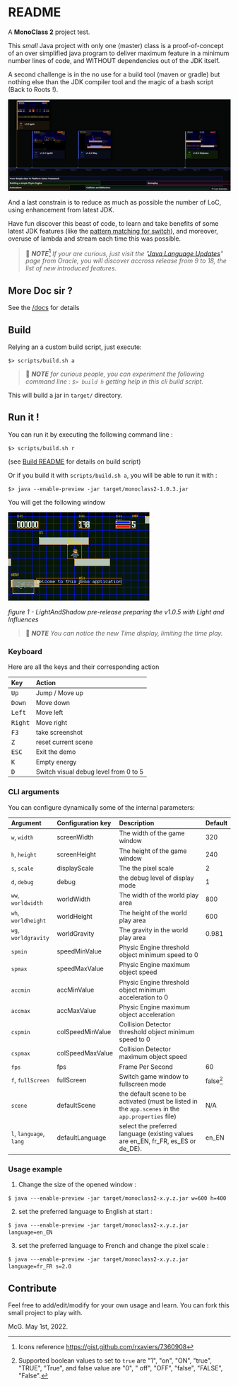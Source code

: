 # README

A **MonoClass 2** project test.

This _small_ Java project with only one (master) class is a proof-of-concept of an over simplified java program to
deliver maximum feature in a minimum number lines of code, and WITHOUT dependencies out of the JDK itself.

A second challenge is in the no use for a build tool (maven or gradle) but nothing else than the JDK compiler tool and
the magic of a bash script (Back to Roots !).

![2022 Gitkraken Project Timeline](docs/images/project-timeline-2022.png "2022 Gitkraken Project Timeline")

And a last constrain is to reduce as much as possible the number of LoC, using enhancement from latest JDK.

Have fun discover this beast of code, to learn and take benefits of some latest JDK features (like
the [pattern matching for switch](https://openjdk.java.net/jeps/406 "ssee the official specification")), and moreover,
overuse of lambda and stream each time this was possible.

> :blue_book: _**NOTE**_[^1]
> _If your are curious, just visit
the "[Java Language Updates](https://docs.oracle.com/en/java/javase/18/language/java-language-changes.html "go to official source of information for Java evolution")"
page from Oracle, you will discover accross release from 9 to 18, the list of new introduced features._
>

## More Doc sir ?

See the [/docs](docs/00-index.md) for details

## Build

Relying an a custom build script, just execute:

```shell
$> scripts/build.sh a
```

> :blue_book: _**NOTE**_
> _for curious people, you can experiment the following command line :
> `$> build h`
> getting help in this cli build script._

This will build a jar in `target/` directory.

## Run it !

You can run it by executing the following command line :

```shell
$> scripts/build.sh r
```

(see [Build README](https://gist.github.com/mcgivrer/a31510019029eba73edf5721a93c3dec#file-readme-md) for details on
build script)

Or if you build it with `scripts/build.sh a`, you will be able to run it with :

```shell
$> java --enable-preview -jar target/monoclass2-1.0.3.jar
```

You will get the following window

![LightAndShadow pre-release preparing the v1.0.5 with Light and Influences](docs/images/monoclass2-1.0.5-snapshot-screenshot.png.png "LightAndShadow pre-release preparing the v1.0.5 with Light and Influences")

_figure 1 - LightAndShadow pre-release preparing the v1.0.5 with Light and Influences_

> :blue_book: _**NOTE**_
> _You can notice the new Time display, limiting the time play._

### Keyboard

Here are all the keys and their corresponding action 

| Key                | Action              |
|:-------------------|:--------------------|
| <kbd>Up</kbd>      | Jump / Move up      |
| <kbd>Down</kbd>    | Move down           |
| <kbd>Left</kbd>    | Move left           |
| <kbd>Right</kbd>   | Move right          |
| <kbd>F3</kbd>      | take screenshot     |
| <kbd>Z</kbd>       | reset current scene |
| <kbd>ESC</kbd>     | Exit the demo       |
| <kbd>K</kbd>       | Empty energy        |
| <kbd>D</kbd>       | Switch visual debug level from 0 to 5 |

### CLI arguments

You can configure dynamically some of the internal parameters:

| Argument                | Configuration key | Description                                                                                         | Default   |
|:------------------------|:------------------|:----------------------------------------------------------------------------------------------------|:----------|
| `w`, `width`            | screenWidth       | The width of the game window                                                                        | 320       |
| `h`, `height`           | screenHeight      | The height of the game window                                                                       | 240       |
| `s`, `scale`            | displayScale      | The the pixel scale                                                                                 | 2         |
| `d`, `debug`            | debug             | the debug level of display mode                                                                     | 1         |
| `ww`, `worldwidth`      | worldWidth        | The width of the world play area                                                                    | 800       |
| `wh`, `worldheight`     | worldHeight       | The height of the world play area                                                                   | 600       |
| `wg`, `worldgravity`    | worldGravity      | The gravity in the world play area                                                                  | 0.981     |
| `spmin`                 | speedMinValue     | Physic Engine threshold object minimum speed to 0                                                   |           |
| `spmax`                 | speedMaxValue     | Physic Engine maximum object speed                                                                  |           |
| `accmin`                | accMinValue       | Physic Engine threshold object minimum acceleration to 0                                            |           |
| `accmax`                | accMaxValue       | Physic Engine maximum object acceleration                                                           |           |
| `cspmin`                | colSpeedMinValue  | Collision Detector threshold object minimum speed to 0                                              |           |
| `cspmax`                | colSpeedMaxValue  | Collision Detector maximum object speed                                                             |           |
| `fps`                   | fps               | Frame Per Second                                                                                    | 60        |
| `f`, `fullScreen`       | fullScreen        | Switch game window to fullscreen mode                                                               | false[^2] |
| `scene`                 | defaultScene      | the default scene to be activated (must be listed in the `app.scenes` in the `app.properties` file) | N/A       |
| `l`, `language`, `lang` | defaultLanguage   | select the preferred language  (existing values are en_EN, fr_FR, es_ES or de_DE).                  | en_EN     |


### Usage example

1. Change the size of the opened window :

```shell
$ java ---enable-preview -jar target/monoclass2-x.y.z.jar w=600 h=400
```

2. set the preferred language to English at start :

```shell
$ java ---enable-preview -jar target/monoclass2-x.y.z.jar language=en_EN
```

3. set the preferred language to French and change the pixel scale :

```shell
$ java ---enable-preview -jar target/monoclass2-x.y.z.jar language=fr_FR s=2.0
```


## Contribute

Feel free to add/edit/modify for your own usage and learn. You can fork this small project to play with.

McG. May 1st, 2022.

[^1]: Icons reference https://gist.github.com/rxaviers/7360908
[^2]: Supported boolean values to set to `true` are "1", "on", "ON", "true", "TRUE", "True", and false value are  "0", "
off", "OFF", "false", "FALSE", "False".
